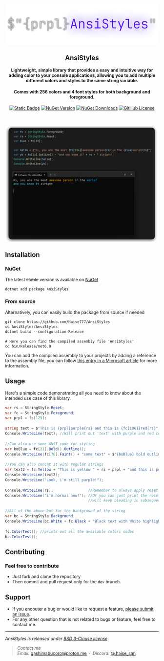 <div align="center">
    <br>
    <img src=".github/banner.png" alt="[Banner image]" width=600 align="center">
</div>

<h2 align="center">AnsiStyles</h2>
<h4 align="center">Lightweight, simple library that provides a easy and intuitive way for adding color to your console applications, allowing you to add multiple different colors and styles to the same string variable.</h4>
<h4 align="center">Comes with 256 colors and 4 font styles for both background and foreground.</h4>

<div align="center">
  
  <a href="">![Static Badge](https://img.shields.io/badge/.NET-6.0-%233502b8?style=flat-square)</a>
  <a href="https://www.nuget.org/packages/AnsiStyles/">![NuGet Version](https://img.shields.io/nuget/v/AnsiStyles?style=flat-square&logo=nuget&color=%23007bc2)</a>
  <a href="">![NuGet Downloads](https://img.shields.io/nuget/dt/AnsiStyles?style=flat-square&logo=nuget&color=%230064c2)</a>
  <a href="">![GitHub License](https://img.shields.io/github/license/Haise777/OPZBot?style=flat-square&color=%23a38802)</a>
  
</div>

<br>
<br>
<div align="center">
    <img src=".github/example1.png" alt="[Example image]" width=1080 align="center">
</div>

Installation
----

### NuGet

The latest ~~stable~~ version is available on [NuGet](https://www.nuget.org/packages/AnsiStyles/)

```bash
dotnet add package AnsiStyles
```

### From source

Alternatively, you can easily build the package from source if needed

```shell
git clone https://github.com/Haise777/AnsiStyles
cd AnsiStyles/AnsiStyles
dotnet build --configuration Release

# Here you can find the compiled assembly file 'AnsiStyles'
cd bin/Release/net6.0 
```
You can add the compiled assembly to your projects by adding a reference to the assembly file, you can follow [this entry in a Microsoft article](https://learn.microsoft.com/en-us/dotnet/core/tools/dotnet-add-reference#add-a-reference-to-an-assembly-that-isnt-in-a-project) for more information.

Usage
----

Here's a simple code demonstrating all you need to know about the intended use case of this library.
```csharp
var rs = StringStyle.Reset;
var fc = StringStyle.Foreground;
var prpl = fc[129];

string text = $"This is {prpl}purple{rs} and this is {fc[196]}red{rs}";
Console.WriteLine(text); //Will print out 'text' with purple and red colored

//Can also use some ANSI code for styling 
var boBlue = fc[21].Bold().Outline();
Console.WriteLine(fc[70].Faint() + "some text" + $"{boBlue} bold outlined blue{rs}");

//You can also concat it with regular strings
var text2 = fc.Yellow + "This is yellow " + rs + prpl + "and this is purple";
Console.WriteLine(text2);
Console.WriteLine("Look, i'm still purple!");

Console.WriteLine(rs);                //Remember to always apply reset to the end of the strings
Console.WriteLine("i'm normal now!"); //Or you can just print the reset out, else the applied color/style
                                      //will keep bleading in subsequent prints until it finds a reset

//All of the above but for the background of the string
var bc = StringStyle.Background;
Console.WriteLine(bc.White + fc.Black + "Black text with White highlighting" + rs);
    
fc.ColorTest(); //prints out all the available colors codes
bc.ColorTest();
```

Contributing
----
### Feel free to contribute  
- Just fork and clone the repository
- Then commit and pull request only for the `dev` branch. 

Support
----
- If you encouter a bug or would like to request a feature, [please submit an issue](https://github.com/Haise777/AnsiStyles/issues/new).  
- For any other question that is not related to bugs or feature, feel free to contact me.

---
*AnsiStyles is released under [BSD 3-Clause license](https://opensource.org/license/bsd-3-clause/)*

> *Contact me*\
> *Email:* [gashimabucoro@proton.me](mailto:gashimabucoro@proton.me) &nbsp;&middot;&nbsp;
> *Discord:* [@.haise_san](https://discord.com/users/374337303897702401)

